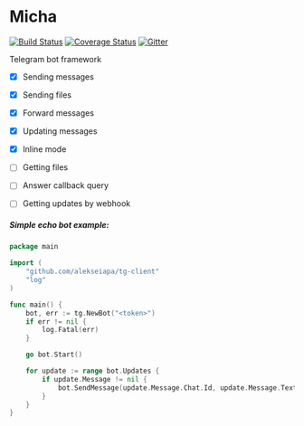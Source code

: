 # Micha

[![Build Status](https://travis-ci.org/onrik/micha.svg?branch=master)](https://travis-ci.org/onrik/micha)
[![Coverage Status](https://coveralls.io/repos/github/onrik/micha/badge.svg?branch=master)](https://coveralls.io/github/onrik/micha?branch=master)
[![Gitter](https://badges.gitter.im/onrik/micha.svg)](https://gitter.im/onrik/micha)

Telegram bot framework

- [x] Sending messages
- [x] Sending files
- [x] Forward messages
- [x] Updating messages
- [x] Inline mode
- [ ] Getting files
- [ ] Answer callback query
- [ ] Getting updates by webhook


##### Simple echo bot example:
```go
package main

import (
	"github.com/alekseiapa/tg-client"
	"log"
)

func main() {
	bot, err := tg.NewBot("<token>")
	if err != nil {
		log.Fatal(err)
	}

	go bot.Start()

	for update := range bot.Updates {
		if update.Message != nil {
			bot.SendMessage(update.Message.Chat.Id, update.Message.Text, nil)
		}
	}
}

```
